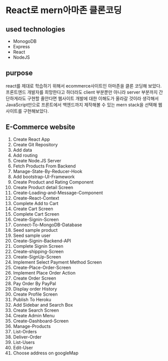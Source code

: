 # React로 mern아마존 클론코딩


## used technologies
* MonogoDB 
* Express
* React
* NodeJS


## purpose
react를 제대로 학습하기 위해서 ecommerce사이트인 아마존을 클론 코딩해 보았다.
프론트엔드 개발자를 희망한다고 하더라도 client 부분뿐만 아니라 server 부분까지 간단하게라도 구현할 줄안다면 웹사이트 개발에 대한 이해도가 올라갈 것이라 생각해서 JavaScript만으로 프론트에서 백엔드까지 제작해볼 수 있는 mern stack을 선택해 웹사이트를 구현해보았다.


## E-Commerce website
1. Create React App
2. Create Git Repository
3. Add data
5. Add routing
6. Create Node.JS Server
7. Fetch Products From Backend
8. Manage-State-By-Reducer-Hook
9. Add bootstrap-UI-Framework
10. Create Product and Rating Component
11. Create Product detail Screen
12. Create-Loading-and-Message-Component
13. Create-React-Context
14. Complete Add to Cart
15. Create Cart Screen
16. Complete Cart Screen
17. Create-Signin-Screen
18. Connect-To-MongoDB-Database
19. Seed sample product
20. Seed sample user
21. Create-Signin-Backend-API
22. Complete Signin Screen
23. Create-shipping-Screen
24. Create-SignUp-Screen
25. Implement Select Payment Method Screen
26. Create-Place-Order-Screen
27. Implement Place Order Action
28. Create Order Screen
29. Pay Order By PayPal
30. Display order History
31. Create Profile Screen
32. Publish To Heroku
33. Add Sidebar and Search Box
34. Create Search Screen
35. Create Admin Menu
36. Create-Dashboard-Screen
37. Manage-Products
38. List-Orders
39. Deliver-Order
40. List-Users
41. Edit-User
42. Choose address on googleMap


